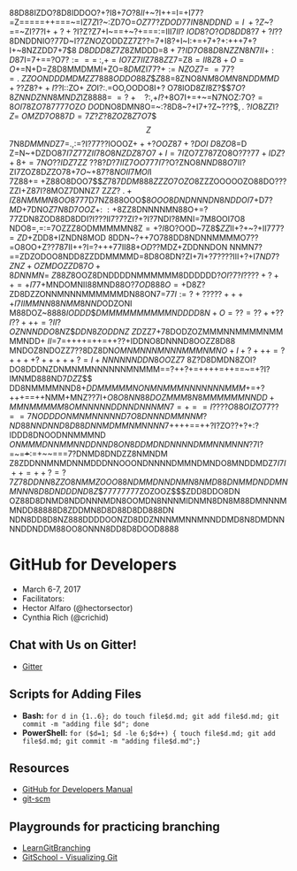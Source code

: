 88D88IZDO?8D8IDDOO?+?I8+7$O?8II+$~?I++=I=+I77?=Z=====++===~=IZ$7Z$I?~:ZD7O=$OZ77
?ZDOD77IN8NDDND=I~+?Z$~?==~ZI?7?I$++?+?$I?Z?Z7+I~==+~?+===:=III7$II?~IOD8?O?OD8D
D8?7+?I??$8DNDDNIO?77D~I$?7ZNOZ$ODDZZ7Z??=7+I8?+I~I:+=+7+?+:+++7+?I+~8NZZDD7+7$8
$D8DDD8Z7Z8$ZMDDD=$8+7?ID7O88D8NZZN8N7II+:D$8$7$I=7+==?O7$?:===~:,+=IO7Z7II$Z7$8
8Z$Z7=Z$8=II8Z8+O=O+=$N+D=Z8D8MMDMMI+ZO=8$DM$ZI$77?+:=NZOZ7=~=77?=.~ZZOONDDDMDMZ
Z7888ODDO88Z$$$Z88=$8ZNO$8NM8OMN8NDDMMD+??Z$8?$++I?$?I::ZO$+~ZO$I?:.=OO,OODO8I+?
O7$8$IOD8Z$I8$Z?$$$7O?8ZNNDZNN8MNDZ$IZ888$8=~=?~+~~~~?:,+I$?+8O7I+=+~=N7NOZ:7O$?
=8OI7$8Z$O787777O$Z$O~DO$DNO8DMN8O=~:?8D8~?+I7+?Z~???$$,.~?IO8ZZ$I?$Z=~OMZD7O887
D=7Z?Z?8ZOZ8Z7O$7$$$Z$$7N8$DMMND$Z7=.,:=?I?$77$??IOOOZ$+++$?$OOZ87+?DOI~D8ZO8$=D
Z=N~+DZDO87$I7Z$$77ZII7$8$O8NZDZ87O7+I=7I$ZO7Z787ZO8O$?7?77+IDZ?+8+=7NO??IDZ7ZZ$
??$8?D?7II$Z7$OO777I7$?O?ZNO8$NND88O7$II?ZI7ZOZ8D$Z$ZO$78$$+7O$~+8$7?8NOII7MOI$I
7Z88$+=~+$Z88O8DOO7$$$Z$7$87DDM888ZZZO7OZO8$ZZZOOOOOZO88DO???ZZI+Z87I?8MOZ7DNNZ7
Z$ZZ?~.+I$Z$8NMMMN8OO8$77$7$D7NZ888OOO$$8OOO8DNDNNNDN8NDDOI$7+D$7?MD$+7DNO$Z7N8D
7OOZ+:~:+$8ZZ8DNNNNMN88O+=?77ZDN8ZOD88D8DDI?I???II7?7?ZI?+?I?7NDI?8MNI=7M8OOI7O8
NDO8=,=:=7OZZZ8ODMMMMMN8Z$=+?I$8O?OOD~7Z8$$ZZ$II+?+~?+II777?$=ZD$+ZDD8+IZNDN8MOD
8DDN~?++7O$78$8DD8NDNNMMMMO7??=O8OO+Z?$?787$II++?I=?+++77II88+$OD??$MDZ+ZDDNNDON
NNMN7?==ZDZODOO8NDD8ZZDDMMMMD=8D8O8DN?ZI+7I+?7????III+?+I$7ND7?ZNZ+OZMDOZZD87O+8
DNNMN=~Z88Z$8OOZ8DNDDDDNMMMMMM8DDDDDD$?OI?7?I????+?++=+I77$+MNDOMNII88MND88O?7$O
D888O=+$D8Z?ZD8DZZONNMNNNMMMMMMDN88ON7=$77I:=?+?????++++I7IIMMNN88NMM8NND$ODZONI
M88DOZ~8888$IODDD$$$DMMMMMMMMMMNDDDD8N+O=??=??++??I??+++=?II?OZNNNDDO8N$Z$$DDN8Z
ODDNZ~ZD$ZZ7+78DODZOZMMMNNMMMMNMMMMNDD+$~II=$7=++++=++=++??+IDDNO8DNNND8OOZZ8D88
MNDOZ8NDOZZ7??8DZ8DN$OMNMNNNMNNNMMMNMNO+I+?+++=?++++?+++++?=I+NNNNNNDDN8OO$Z$Z$7
8Z?D8DMDN8ZOI?DO8DDDNZDNMNMMNNNNNNMNMMM==?++?+=++++=++==~=+?I?IMNMD888ND$7DZ$Z$$
DD8NMMMMNND8$+DDMMMMMNONMNMMMNNNNNNNMMM$+=+?+++==++NMM+MNZ??7I+$O8O8NN88DO$$ZMMM
8N8MMMMMMNNDD+MMNMMMMM8OMNNNNNDDNNDNNNMN7=+==I????O88OIZO77??==7NODDDONMNMNNNNND
7O8DNNNDMMNNM?ND88NNDNND8D88DNNMDMMNMNNNN$7++++==++?I?ZO??+?+:?IDDD8DNOODNNMMMND
$ONMMMDNNMMNNDDNND8ON8DDMDNDNNNNDMMNNMNNN?$7I?=~=~~+~~:=+~~===7?DNMD8DNDZZ8NMNDM
Z8ZDDNNMNMDNNMDDDNNOOONDNNNNDMMNDMNDO8MNDDMDZ$7I$$7I++=++?=?7Z$$78DDNN8$$ZZO8NMM
ZOOO88NDMMDNNDNMN8NMD88DNMMDNDDMNMNNN8D8DNDDDND8Z$$$77777777$ZOZOOZ$$$ZDD8DDO8DN
OZ88D8DNMD8NDDNNNMDN8OOMDN8NNNMIDNMN8DN8M88DMNNNMMNDD88888D8ZDDMN8D8D88D8DD888DN
NDN8DD8D8NZ888DDDDOONZD8DDZNNNMMNNMNNDDMD8N8DMDNNNNDDNDDM88OO8ONNN8DD8D8DOOD8888


# GitHub for Developers

- March 6-7, 2017
- Facilitators:
 - Hector Alfaro (@hectorsector)
 - Cynthia Rich (@crichid)

## Chat with Us on Gitter!
- [Gitter](https://gitter.im/dev-mar-6/Lobby?utm_source=share-link&utm_medium=link&utm_campaign=share-link)

## Scripts for Adding Files

- **Bash:** `for d in {1..6}; do touch file$d.md; git add file$d.md; git commit -m "adding file $d"; done`
- **PowerShell:** `for ($d=1; $d -le 6;$d++) { touch file$d.md; git add file$d.md; git commit -m "adding file$d.md";}`

## Resources

- [GitHub for Developers Manual](https://github.github.io/training-manual/)
- [git-scm](https://git-scm.com)

## Playgrounds for practicing branching
- [LearnGitBranching](http://learngitbranching.js.org/?NODEMO)
- [GitSchool - Visualizing Git](http://git-school.github.io/visualizing-git/)
